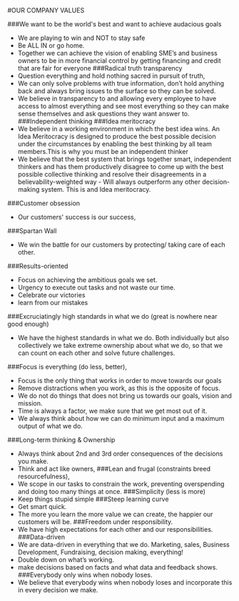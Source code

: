 #OUR COMPANY VALUES


###We want to be the world's best and want to achieve audacious goals
* We are playing to win and NOT to stay safe
* Be ALL IN or go home.
* Together we can achieve the vision of enabling SME’s and business owners to be in more financial control by getting financing and credit that are fair for everyone
###Radical truth transparency
* Question everything and hold nothing sacred in pursuit of truth, 
* We can only solve problems with true information, don’t hold anything back and always bring issues to the surface so they can be solved.
* We believe in transparency to and allowing every employee to have access to almost everything and see most everything so they can make sense themselves and ask questions they want answer to.
###Independent thinking
###Idea meritocracy
* We believe in a working environment in which the best idea wins. An Idea Meritocracy is designed to produce the best possible decision under the circumstances by enabling the best thinking by all team members.This is why you must be an independent thinker 
* We believe that the best system that brings together smart, independent thinkers and has them productively disagree to come up with the best possible collective thinking and resolve their disagreements in a believability-weighted way - Will always outperform any other decision-making system. This is and Idea meritocracy.


###Customer obsession
* Our customers' success is our success, 


###Spartan Wall
* We win the battle for our customers by protecting/ taking care of each other.


###Results-oriented
* Focus on achieving the ambitious goals we set.
* Urgency to execute out tasks and not waste our time.
* Celebrate our victories
* learn from our mistakes


###Excruciatingly high standards in what we do (great is nowhere near good enough)
* We have the highest standards in what we do. Both individually but also collectively we take extreme ownership about what we do, so that we can count on each other and solve future challenges.


###Focus is everything (do less, better), 
* Focus is the only thing that works in order to move towards our goals
* Remove distractions when you work, as this is the opposite of focus.
* We do not do things that does not bring us towards our goals, vision and mission. 
* Time is always a factor, we make sure that we get most out of it.
* We always think about how we can do minimum input and a maximum output of what we do.


###Long-term thinking & Ownership
* Always think about 2nd and 3rd order consequences of the decisions you make.
* Think and act like owners, 
###Lean and frugal (constraints breed resourcefulness), 
* We scope in our tasks to constrain the work, preventing overspending and doing too many things at once.
###Simplicity (less is more)
* Keep things stupid simple
###Steep learning curve
* Get smart quick.
* The more you learn the more value we can create, the happier our customers will be.
###Freedom under responsibility.
* We have high expectations for each other and our responsibilities. 
###Data-driven
* We are data-driven in everything that we do. Marketing, sales, Business Development, Fundraising, decision making, everything!
* Double down on what’s working.
* make decisions based on facts and what data and feedback shows.
###Everybody only wins when nobody loses.
* We believe that everybody wins when nobody loses and incorporate this in every decision we make.